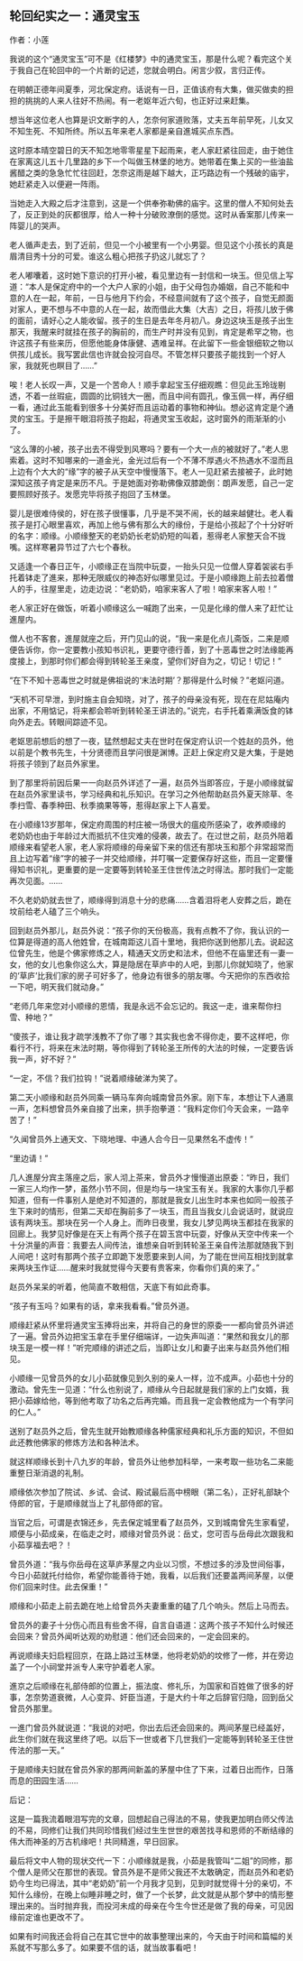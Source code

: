 ## 轮回纪实之一：通灵宝玉

作者：小莲  　　

我说的这个“通灵宝玉”可不是《红楼梦》中的通灵宝玉，那是什么呢？看完这个关于我自己在轮回中的一个片断的记述，您就会明白。闲言少叙，言归正传。  　　

在明朝正德年间夏季，河北保定府。话说有一日，正值该府有大集，做买做卖的担担的挑挑的人来人往好不热闹。有一老妪年近六旬，也正好过来赶集。

想当年这位老人也算是识文断字的人，怎奈何家道败落，丈夫五年前早死，儿女又不知生死、不知所终。所以五年来老人家都是亲自進城买点东西。

这时原本晴空碧日的天不知怎地零零星星下起雨来，老人家赶紧往回走，由于她住在家离这儿五十几里路的乡下一个叫做玉林堡的地方。她带着在集上买的一些油盐酱醋之类的急急忙忙往回赶，怎奈这雨是越下越大，正巧路边有一个残破的庙宇，她赶紧走入以便避一阵雨。  

当她走入大殿之后才注意到，这是一个供奉弥勒佛的庙宇。这里的僧人不知何处去了，反正到处的灰都很厚，给人一种十分破败潦倒的感觉。这时从香案那儿传来一阵婴儿的哭声。

老人循声走去，到了近前，但见一个小被里有一个小男婴。但见这个小孩长的真是眉清目秀十分的可爱。谁这么粗心把孩子扔这儿就忘了？

老人嘟囔着，这时她下意识的打开小被，看见里边有一封信和一块玉。但见信上写道：“本人是保定府中的一个大户人家的小姐，由于父母包办婚姻，自己不能和中意的人在一起，年前，一日与他月下约会，不经意间就有了这个孩子，自觉无颜面对家人，更不想与不中意的人在一起，故而借此大集（大吉）之日，将孩儿放于佛的面前，请好心之人能收留。孩子的生日是去年冬月初八。身边这块玉是孩子出生那天，我醒来时就挂在孩子的胸前的，而生产时并没有见到，肯定是希罕之物，也许这孩子有些来历，但愿他能身体康健、遇难呈祥。在此留下一些金银细软之物以供孩儿成长。我写罢此信也许就会投河自尽。不管怎样只要孩子能找到一个好人家，我就死也瞑目了……”

唉！老人长叹一声，又是一个苦命人！顺手拿起宝玉仔细观瞧：但见此玉玲珑剔透，不着一丝瑕疵，圆圆的比铜钱大一圈，而且中间有圆孔，像玉佩一样，再仔细一看，通过此玉能看到很多十分美好而且运动着的事物和神仙。想必这肯定是个通灵的宝玉。于是擦干眼泪将孩子抱起，将通灵宝玉收起，这时窗外的雨渐渐的小了。

“这么薄的小被，孩子出去不得受到风寒吗？要有一个大一点的被就好了。”老人思索着。这时不知哪来的一道金光，金光过后有一个不薄不厚遇火不热遇水不湿而且上边有个大大的“缘”字的被子从天空中慢慢落下。老人一见赶紧去接被子，此时她深知这孩子肯定是来历不凡。于是她面对弥勒佛像双膝跪倒：朗声发愿，自己一定要照顾好孩子。发愿完毕将孩子抱回了玉林堡。

婴儿是很难侍侯的，好在孩子很懂事，几乎是不哭不闹，长的越来越健壮。老人看孩子是打心眼里喜欢，再加上他与佛有那么大的缘份，于是给小孩起了个十分好听的名字：顺缘。小顺缘整天的老奶奶长老奶奶短的叫着，惹得老人家整天合不拢嘴。这样寒暑异节过了六七个春秋。  　　

又适逢一个春日正午，小顺缘正在当院中玩耍，一抬头只见一位僧人穿着袈裟右手托着钵走了進来，那种无限威仪的神态好似哪里见过。于是小顺缘跑上前去拉着僧人的手，往屋里走，边走边说：“老奶奶，咱家来客人了啦！咱家来客人啦！”

老人家正好在做饭，听着小顺缘这么一喊跑了出来，一见是化缘的僧人来了赶忙让進屋内。

僧人也不客套，進屋就座之后，开门见山的说，“我一来是化点儿斋饭，二来是顺便告诉你，你一定要教小孩知书识礼，更要守德行善，到了十恶毒世之时法缘能再度接上，到那时你们都会得到转轮圣王亲度，望你们好自为之，切记！切记！”

“在下不知十恶毒世之时就是佛祖说的‘末法时期’？那得是什么时候？”老妪问道。

“天机不可早泄，到时施主自会知晓，对了，孩子的母亲没有死，现在在尼姑庵内出家，不用惦记，将来都会聆听到转轮圣王讲法的。”说完，右手托着乘满饭食的钵向外走去。转眼间踪迹不见。  　　

老妪思前想后的想了一夜，猛然想起丈夫在世时在保定府认识一个姓赵的员外，他以前是个教书先生，十分贤德而且学问很是渊博。正赶上保定府又是大集，于是她将孩子领到了赵员外家里。

到了那里将前因后果一一向赵员外详述了一遍，赵员外当即答应，于是小顺缘就留在赵员外家里读书，学习经典和礼乐知识。在学习之外他帮助赵员外夏天除草、冬季扫雪、春季种田、秋季摘果等等，惹得赵家上下人喜爱。

在小顺缘13岁那年，保定府周围的村庄被一场很大的瘟疫所感染了，收养顺缘的老奶奶也由于年龄过大而抵抗不住灾难的侵袭，故去了。在过世之前，赵员外陪着顺缘来看望老人家，老人家将顺缘的母亲留下来的信还有那块玉和那个非常超常而且上边写着“缘”字的被子一并交给顺缘，并叮嘱一定要保存好这些，而且一定要懂得知书识礼，更重要的是一定要等到转轮圣王住世传法之时得法。那时我们一定能再次见面。……

不久老奶奶就去世了，顺缘得到消息十分的悲痛……含着泪将老人安葬之后，跪在坟前给老人磕了三个响头。

回到赵员外那儿，赵员外说：“孩子你的天份极高，我有点教不了你，我认识的一位算是得道的高人他姓曾，在城南距这儿百十里地，我把你送到他那儿去。说起这位曾先生，他是个佛家修炼之人，精通天文历史和法术，但他不在庙里还有一妻一女，他的女儿也象你这么大，算是隐居在草庐中的人吧，到那儿你就知晓了，他家的‘草庐’比我们家的房子可好多了，他身边有很多的朋友哪。今天把你的东西收拾一下吧，明天我们就动身。”

“老师几年来您对小顺缘的恩情，我是永远不会忘记的。我这一走，谁来帮你扫雪、种地？”

“傻孩子，谁让我才疏学浅教不了你了哪？其实我也舍不得你走，要不这样吧，你看行不行，将来在末法时期，等你得到了转轮圣王所传的大法的时候，一定要告诉我一声，好不好？”

“一定，不信？我们拉钩！”说着顺缘破涕为笑了。  　　

第二天小顺缘和赵员外同乘一辆马车奔向城南曾员外家。刚下车，本想让下人通禀一声，怎料想曾员外亲自接了出来，拱手抱拳道：“我料定你们今天会来，一路辛苦了！”

“久闻曾员外上通天文、下晓地理、中通人合今日一见果然名不虚传！”

“里边请！”

几人進屋分宾主落座之后，家人沏上茶来，曾员外才慢慢道出原委：“昨日，我们一家三人均作一梦，虽然小节不同，但是均与一块宝玉有关。我家的大事你几乎都知道，但有一件事别人是绝对不知道的，那就是我女儿出生时本来也如同一般孩子生下来时的情形，但第二天却在胸前多了一块玉，而且当我女儿会说话时，就说应该有两块玉。那块在另一个人身上。而昨日夜里，我女儿梦见两块玉都挂在我家的回廊上。我梦见好像是在天上有两个孩子在碧玉宫中玩耍，好像从天空中传来一个十分洪量的声音：我要去人间传法，谁想亲自听到转轮圣王亲自传法那就随我下到人间吧！这时有那两个孩子立即跪下发愿要来到人间，为了能在世间互相找到就拿来两块玉作证……醒来时我就觉得今天要有贵客来，你看你们真的来了。”

赵员外呆呆的听着，他简直不敢相信，天底下有如此奇事。

“孩子有玉吗？如果有的话，拿来我看看。”曾员外道。

顺缘赶紧从怀里将通灵宝玉捧将出来，并将自己的身世的原委一一都向曾员外讲述了一遍。曾员外边把宝玉拿在手里仔细端详，一边失声叫道：“果然和我女儿的那块玉是一模一样！”听完顺缘的讲述之后，当即让女儿和妻子出来与赵员外他们相见。  　　

小顺缘一见曾员外的女儿小茹就像见到久别的亲人一样，泣不成声。小茹也十分的激动。曾先生一见道：“什么也别说了，顺缘从今日起就是我们家的上门女婿，我把小茹嫁给他，等到他考取了功名之后再完婚。而且我一定会教他成为一个有学问的仁人。”

送别了赵员外之后，曾先生就开始教顺缘各种儒家经典和礼乐方面的知识，不但如此还教他佛家的修炼方法和各种法术。  　　

就这样顺缘长到十八九岁的年龄，曾员外让他参加科举，一来考取一些功名二来能重整日渐消退的礼制。

顺缘依次参加了院试、乡试、会试、殿试最后高中榜眼（第二名），正好礼部缺个侍郎的官，于是顺缘就当上了礼部侍郎的官。

当官之后，可谓是衣锦还乡，先去保定城里看了赵员外，又到城南曾先生家看望，顺便与小茹成亲，在临走之时，顺缘对曾员外说：岳丈，您可否与岳母此次跟我和小茹享福去吧？！

曾员外道：“我与你岳母在这草庐茅屋之内业以习惯，不想过多的涉及世间俗事，今日小茹就托付给你，希望你能善待于她，我看，以后我们还要盖两间茅屋，以便你们回来时住。此去保重！”

顺缘和小茹走上前去跪在地上给曾员外夫妻重重的磕了几个响头。然后上马而去。

曾员外的妻子十分伤心而且有些舍不得，自言自语道：这两个孩子不知什么时候还会回来？曾员外闻听达观的劝慰道：他们还会回来的，一定会回来的。

再说顺缘夫妇启程回京，在路上路过玉林堡，他将老奶奶的坟修了一修，并在旁边盖了一个小祠堂并派专人来守护着老人家。  　　

進京之后顺缘在礼部侍郎的位置上，振法度、修礼乐，为国家和百姓做了很多的好事，怎奈势道衰微，人心变异、奸臣当道，于是大约十年之后辞官归隐，回到岳父曾员外那里。

一進门曾员外就说道：“我说的对吧，你出去后还会回来的。两间茅屋已经盖好，此生你们就在我这里终了吧。以后下一世或者下几世我们一定能等到转轮圣王住世传法的那一天。”

于是顺缘夫妇就在曾员外家的那两间新盖的茅屋中住了下来，过着日出而作，日落而息的田园生活……  　　

后记：  　　

这是一篇我流着眼泪写完的文章，回想起自己得法的不易，使我更加明白师父传法的不易，同修们让我们共同珍惜我们经过生生世世的艰苦找寻和恩师的不断结缘的伟大而神圣的万古机缘吧！共同精進，早日回家。  　　

最后将文中人物的现状交代一下：小顺缘就是我，小茹是我管叫“二姐”的同修，那个僧人是师父在那世的表现。曾员外是不是师父我还不太敢确定，而赵员外和老奶奶今生均已得法，其中“老奶奶”前一个月我才见到，见到时就觉得十分的亲切，不知什么缘份，在晚上似睡非睡之时，做了一个长梦，此文就是从那个梦中的情形整理出来的。当时抛弃我，而投河未成的母亲在今生今世还是做了我的母亲，可见因缘前定谁也更改不了。  　　

如果有时间我还会将自己在其它世中的故事整理出来的，今天由于时间和篇幅的关系就不写那么多了。如果要不信的话，就当故事看吧！ 